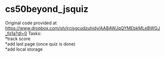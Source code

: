 # cs50beyond_jsquiz
Original code provided at https://www.dropbox.com/sh/ircisgcudzuhidy/AABAWJqQYMEbkMLeBWGJ_fq1a?dl=0
Tasks: <br> 
*track score <br>
*add last page  (once quiz is done) <br>
*add local storage <br>
